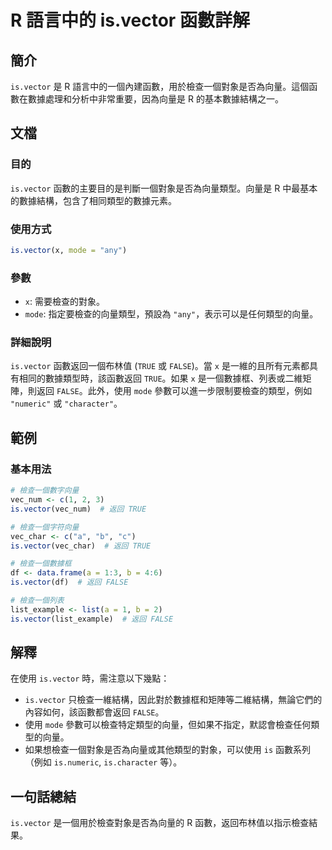 <!--
Meta Description: # R 語言中的 is.vector 函數詳解 ## 簡介 `is.vector` 是 R 語言中的一個內建函數，用於檢查一個對象是否為向量。這個函數在數據處理和分析中非常重要，因為向量是 R 的基本數據結構之一。 ## 文檔 ### 目的 `is.vector` 函數的主要目的是判斷一個對象是否為...
Meta Keywords: vector, false, mode, true, any
-->

# R 語言中的 is.vector 函數詳解

## 簡介
`is.vector` 是 R 語言中的一個內建函數，用於檢查一個對象是否為向量。這個函數在數據處理和分析中非常重要，因為向量是 R 的基本數據結構之一。

## 文檔
### 目的
`is.vector` 函數的主要目的是判斷一個對象是否為向量類型。向量是 R 中最基本的數據結構，包含了相同類型的數據元素。

### 使用方式
```R
is.vector(x, mode = "any")
```

### 參數
- `x`: 需要檢查的對象。
- `mode`: 指定要檢查的向量類型，預設為 `"any"`，表示可以是任何類型的向量。

### 詳細說明
`is.vector` 函數返回一個布林值 (`TRUE` 或 `FALSE`)。當 `x` 是一維的且所有元素都具有相同的數據類型時，該函數返回 `TRUE`。如果 `x` 是一個數據框、列表或二維矩陣，則返回 `FALSE`。此外，使用 `mode` 參數可以進一步限制要檢查的類型，例如 `"numeric"` 或 `"character"`。

## 範例
### 基本用法
```R
# 檢查一個數字向量
vec_num <- c(1, 2, 3)
is.vector(vec_num)  # 返回 TRUE

# 檢查一個字符向量
vec_char <- c("a", "b", "c")
is.vector(vec_char)  # 返回 TRUE

# 檢查一個數據框
df <- data.frame(a = 1:3, b = 4:6)
is.vector(df)  # 返回 FALSE

# 檢查一個列表
list_example <- list(a = 1, b = 2)
is.vector(list_example)  # 返回 FALSE
```

## 解釋
在使用 `is.vector` 時，需注意以下幾點：
- `is.vector` 只檢查一維結構，因此對於數據框和矩陣等二維結構，無論它們的內容如何，該函數都會返回 `FALSE`。
- 使用 `mode` 參數可以檢查特定類型的向量，但如果不指定，默認會檢查任何類型的向量。
- 如果想檢查一個對象是否為向量或其他類型的對象，可以使用 `is` 函數系列（例如 `is.numeric`, `is.character` 等）。

## 一句話總結
`is.vector` 是一個用於檢查對象是否為向量的 R 函數，返回布林值以指示檢查結果。